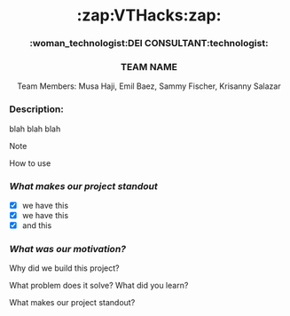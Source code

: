 <h1 style align = "center";">
  :zap:VTHacks:zap:
</h1>

<h3 style align = "center";"> 
  :woman_technologist:DEI CONSULTANT:technologist:
</h3>
<h3 style align = "center";"> 
  TEAM NAME
</h3>

<p align = "center" >
  Team Members: Musa Haji, Emil Baez, Sammy Fischer, Krisanny Salazar
</p>

### Description:
blah blah blah


> [!NOTE]
> How to use


### _What makes our project standout_
- [x] we have this
- [x] we have this
- [x] and this

### _What was our motivation?_ 

Why did we build this project?

What problem does it solve? 
What did you learn?

What makes our project standout? 
